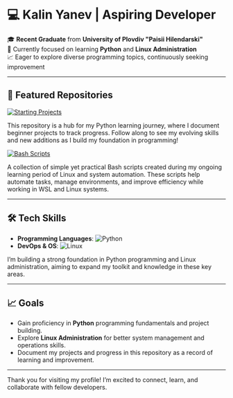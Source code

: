 # 💻 Kalin Yanev | Aspiring Developer

🎓 **Recent Graduate** from **University of Plovdiv "Paisii Hilendarski"**  
🌱 Currently focused on learning **Python** and **Linux Administration**  
📈 Eager to explore diverse programming topics, continuously seeking improvement  

---

## 🚀 Featured Repositories

[![Starting Projects](https://img.shields.io/badge/-Starting%20Projects-blueviolet?style=for-the-badge&logo=github)](https://github.com/KaLYes1337/Starting-Projects)

This repository is a hub for my Python learning journey, where I document beginner projects to track progress. Follow along to see my evolving skills and new additions as I build my foundation in programming!

[![Bash Scripts](https://img.shields.io/badge/-Bash%20Scripts-darkgreen?style=for-the-badge&logo=gnu-bash)](https://github.com/KaLYes1337/WSL)

A collection of simple yet practical Bash scripts created during my ongoing learning period of Linux and system automation. These scripts help automate tasks, manage environments, and improve efficiency while working in WSL and Linux systems.

---

## 🛠️ Tech Skills

- **Programming Languages**: ![Python](https://img.shields.io/badge/-Python-3776AB?style=flat&logo=python&logoColor=white)
- **DevOps & OS**: ![Linux](https://img.shields.io/badge/-Linux-FCC624?style=flat&logo=linux&logoColor=black)
  
I’m building a strong foundation in Python programming and Linux administration, aiming to expand my toolkit and knowledge in these key areas.

---

## 📈 Goals

- Gain proficiency in **Python** programming fundamentals and project building.
- Explore **Linux Administration** for better system management and operations skills.
- Document my projects and progress in this repository as a record of learning and improvement.

---

Thank you for visiting my profile! I’m excited to connect, learn, and collaborate with fellow developers.
